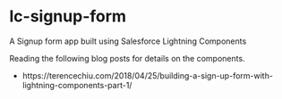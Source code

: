 # lc-signup-form
A Signup form app built using Salesforce Lightning Components

Reading the following blog posts for details on the components.


<ul>
	<li>https://terencechiu.com/2018/04/25/building-a-sign-up-form-with-lightning-components-part-1/</li>

</ul>
